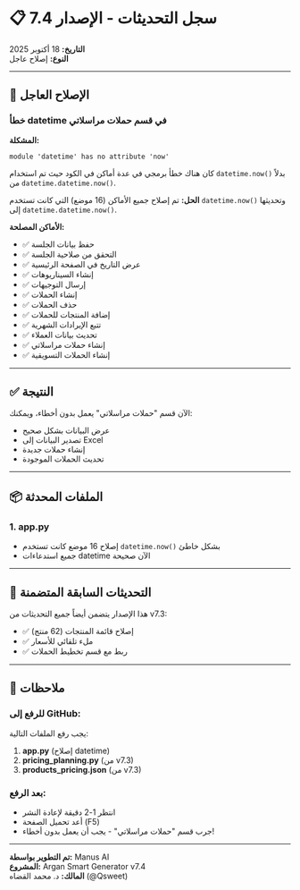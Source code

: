 # 📋 سجل التحديثات - الإصدار 7.4

**التاريخ:** 18 أكتوبر 2025  
**النوع:** إصلاح عاجل

---

## 🐛 الإصلاح العاجل

### خطأ datetime في قسم حملات مراسلاتي

**المشكلة:**
```
module 'datetime' has no attribute 'now'
```

كان هناك خطأ برمجي في عدة أماكن في الكود حيث تم استخدام `datetime.now()` بدلاً من `datetime.datetime.now()`.

**الحل:**
تم إصلاح جميع الأماكن (16 موضع) التي كانت تستخدم `datetime.now()` وتحديثها إلى `datetime.datetime.now()`.

**الأماكن المصلحة:**
- ✅ حفظ بيانات الجلسة
- ✅ التحقق من صلاحية الجلسة
- ✅ عرض التاريخ في الصفحة الرئيسية
- ✅ إنشاء السيناريوهات
- ✅ إرسال التوجيهات
- ✅ إنشاء الحملات
- ✅ حذف الحملات
- ✅ إضافة المنتجات للحملات
- ✅ تتبع الإيرادات الشهرية
- ✅ تحديث بيانات العملاء
- ✅ إنشاء حملات مراسلاتي
- ✅ إنشاء الحملات التسويقية

---

## ✅ النتيجة

الآن قسم "حملات مراسلاتي" يعمل بدون أخطاء، ويمكنك:
- عرض البيانات بشكل صحيح
- تصدير البيانات إلى Excel
- إنشاء حملات جديدة
- تحديث الحملات الموجودة

---

## 📦 الملفات المحدثة

### 1. app.py
- إصلاح 16 موضع كانت تستخدم `datetime.now()` بشكل خاطئ
- جميع استدعاءات datetime الآن صحيحة

---

## 🚀 التحديثات السابقة المتضمنة

هذا الإصدار يتضمن أيضاً جميع التحديثات من v7.3:
- ✅ إصلاح قائمة المنتجات (62 منتج)
- ✅ ملء تلقائي للأسعار
- ✅ ربط مع قسم تخطيط الحملات

---

## 📝 ملاحظات

### للرفع إلى GitHub:
يجب رفع الملفات التالية:
1. **app.py** (إصلاح datetime)
2. **pricing_planning.py** (من v7.3)
3. **products_pricing.json** (من v7.3)

### بعد الرفع:
- انتظر 1-2 دقيقة لإعادة النشر
- أعد تحميل الصفحة (F5)
- جرب قسم "حملات مراسلاتي" - يجب أن يعمل بدون أخطاء!

---

**تم التطوير بواسطة:** Manus AI  
**المشروع:** Argan Smart Generator v7.4  
**المالك:** د. محمد القضاه (@Qsweet)

